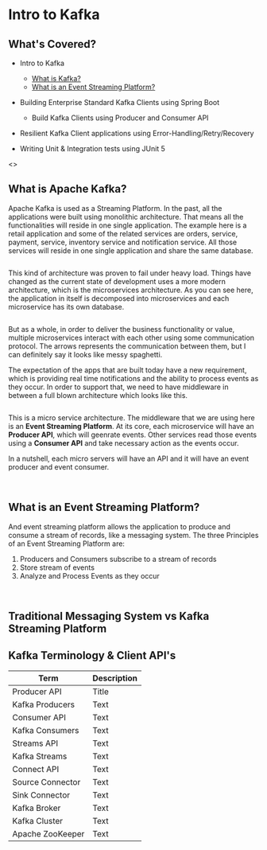 # Intro to Kafka

## What's Covered?
- Intro to Kafka
  - [What is Kafka?](#what-is-apache-kafka)
  - [What is an Event Streaming Platform?](#what-is-an-event-streaming-platform)

- Building Enterprise Standard Kafka Clients using Spring Boot
  - Build Kafka Clients using Producer and Consumer API

- Resilient Kafka Client applications using Error-Handling/Retry/Recovery

- Writing Unit & Integration tests using JUnit 5

<>

## What is Apache Kafka?
Apache Kafka is used as a Streaming Platform.  In the past, all the applications were built using monolithic architecture.  That means all the functionalities will reside in one single application.
The example here is a retail application and some of the related services are orders, service, payment, service, inventory service and notification service. All those services will reside in one single application and share the same database.

<img>

This kind of architecture was proven to fail under heavy load.  Things have changed as the current state of development uses a more modern architecture, which is the microservices architecture.  As you can see here, the application in itself is decomposed into microservices and each microservice has its own database.

<img>

But as a whole, in order to deliver the business functionality or value, multiple microservices interact with each other using some communication protocol.  The arrows represents the communication between them, but I can definitely say it looks like messy spaghetti.

The expectation of the apps that are built today have a new requirement, which is providing real time notifications and the ability to process events as they occur.  In order to support that, we need to have middleware in between a full blown architecture which looks like this.

<img>

This is a micro service architecture.  The middleware that we are using here is an **Event Streaming Platform**.  At its core, each microservice will have an **Producer API**, which will geenrate events. Other services read those events using a **Consumer API** and take necessary action as the events occur. 

In a nutshell, each micro servers will have an API and it will have an event producer and event consumer.

<br>

## What is an Event Streaming Platform?
And event streaming platform allows the application to produce and consume a stream of records, like a messaging system. The three Principles of an Event Streaming Platform are:

1. Producers and Consumers subscribe to a stream of records
2. Store stream of events
3. Analyze and Process Events as they occur

<br>

## Traditional Messaging System vs Kafka Streaming Platform


## Kafka Terminology & Client API's

| Term      | Description |
| ----------- | ----------- |
| Producer API      | Title       |
| Kafka Producers   | Text        |
| Consumer API   | Text        |
| Kafka Consumers   | Text        |
| Streams API   | Text        |
| Kafka Streams   | Text        |
| Connect API   | Text        |
| Source Connector   | Text        |
| Sink Connector   | Text        |
| Kafka Broker   | Text        |
| Kafka Cluster   | Text        |
| Apache ZooKeeper   | Text        |